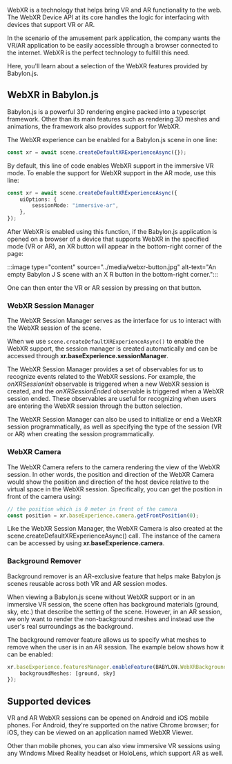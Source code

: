 WebXR is a technology that helps bring VR and AR functionality to the web. The WebXR Device API at its core handles the logic for interfacing with devices that support VR or AR. 

In the scenario of the amusement park application, the company wants the VR/AR application to be easily accessible through a browser connected to the internet. WebXR is the perfect technology to fulfill this need.

Here, you'll learn about a selection of the WebXR features provided by Babylon.js.

## WebXR in Babylon.js

Babylon.js is a powerful 3D rendering engine packed into a typescript framework. Other than its main features such as rendering 3D meshes and animations, the framework also provides support for WebXR.

The WebXR experience can be enabled for a Babylon.js scene in one line:

```typescript
const xr = await scene.createDefaultXRExperienceAsync({});
```

By default, this line of code enables WebXR support in the immersive VR mode. To enable the support for WebXR support in the AR mode, use this line:

```typescript
const xr = await scene.createDefaultXRExperienceAsync({
    uiOptions: {
        sessionMode: "immersive-ar",
    },
});
```

After WebXR is enabled using this function, if the Babylon.js application is opened on a browser of a device that supports WebXR in the specified mode (VR or AR), an XR button will appear in the bottom-right corner of the page:

:::image type="content" source="../media/webxr-button.jpg" alt-text="An empty Babylon J S scene with an X R button in the bottom-right corner.":::

One can then enter the VR or AR session by pressing on that button.

### WebXR Session Manager

The WebXR Session Manager serves as the interface for us to interact with the WebXR session of the scene.

When we use `scene.createDefaultXRExperienceAsync()` to enable the WebXR support, the session manager is created automatically and can be accessed through **xr.baseExperience.sessionManager**.

The WebXR Session Manager provides a set of observables for us to recognize events related to the WebXR sessions. For example, the *onXRSessionInit* observable is triggered when a new WebXR session is created, and the *onXRSessionEnded* observable is triggered when a WebXR session ended. These observables are useful for recognizing when users are entering the WebXR session through the button selection.

The WebXR Session Manager can also be used to initialize or end a WebXR session programmatically, as well as specifying the type of the session (VR or AR) when creating the session programmatically.

### WebXR Camera

The WebXR Camera refers to the camera rendering the view of the WebXR session. In other words, the position and direction of the WebXR Camera would show the position and direction of the host device relative to the virtual space in the WebXR session. Specifically, you can get the position in front of the camera using:

```typescript
// the position which is 0 meter in front of the camera
const position = xr.baseExperience.camera.getFrontPosition(0);
```

Like the WebXR Session Manager, the WebXR Camera is also created at the scene.createDefaultXRExperienceAsync() call. The instance of the camera can be accessed by using **xr.baseExperience.camera**.

### Background Remover

Background remover is an AR-exclusive feature that helps make Babylon.js scenes reusable across both VR and AR session modes.

When viewing a Babylon.js scene without WebXR support or in an immersive VR session, the scene often has background materials (ground, sky, etc.) that describe the setting of the scene. However, in an AR session, we only want to render the non-background meshes and instead use the user's real surroundings as the background.

The background remover feature allows us to specify what meshes to remove when the user is in an AR session. The example below shows how it can be enabled:

```typescript
xr.baseExperience.featuresManager.enableFeature(BABYLON.WebXRBackgroundRemover, 'latest', {
    backgroundMeshes: [ground, sky]
});
```

## Supported devices

VR and AR WebXR sessions can be opened on Android and iOS mobile phones. For Android, they're supported on the native Chrome browser; for iOS, they can be viewed on an application named WebXR Viewer.

Other than mobile phones, you can also view immersive VR sessions using any Windows Mixed Reality headset or HoloLens, which support AR as well.
